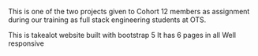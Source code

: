 This is one of the two projects given to Cohort 12 members as assignment during our training as full stack engineering students at OTS.

This is takealot website built with bootstrap 5
It has 6 pages in all
Well responsive